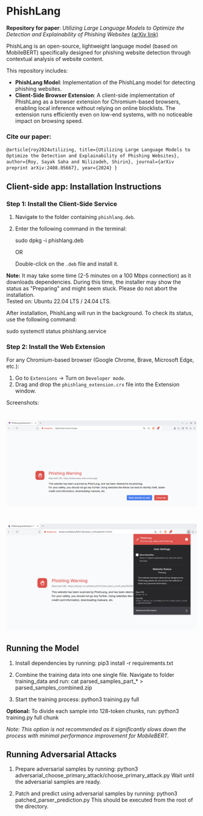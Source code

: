 # PhishLang

**Repository for paper**: *Utilizing Large Language Models to Optimize the Detection and Explainability of Phishing Websites* [(arXiv link)](https://arxiv.org/abs/2408.05667)

PhishLang is an open-source, lightweight language model (based on MobileBERT) specifically designed for phishing website detection through contextual analysis of website content.

This repository includes:
- **PhishLang Model**: Implementation of the PhishLang model for detecting phishing websites.
- **Client-Side Browser Extension**: A client-side implementation of PhishLang as a browser extension for Chromium-based browsers, enabling local inference without relying on online blocklists. The extension runs efficiently even on low-end systems, with no noticeable impact on browsing speed.

### Cite our paper:
```
@article{roy2024utilizing, title={Utilizing Large Language Models to Optimize the Detection and Explainability of Phishing Websites}, author={Roy, Sayak Saha and Nilizadeh, Shirin}, journal={arXiv preprint arXiv:2408.05667}, year={2024} }
```

## Client-side app: Installation Instructions

### Step 1: Install the Client-Side Service

1. Navigate to the folder containing `phishlang.deb`.
2. Enter the following command in the terminal:

   sudo dpkg -i phishlang.deb

   OR

   Double-click on the `.deb` file and install it.

**Note:** It may take some time (2-5 minutes on a 100 Mbps connection) as it downloads dependencies. During this time, the installer may show the status as "Preparing" and might seem stuck. Please do not abort the installation.  
Tested on: Ubuntu 22.04 LTS / 24.04 LTS.

After installation, PhishLang will run in the background. To check its status, use the following command:

   sudo systemctl status phishlang.service

### Step 2: Install the Web Extension

For any Chromium-based browser (Google Chrome, Brave, Microsoft Edge, etc.):

1. Go to `Extensions` -> Turn on `Developer mode`.
2. Drag and drop the `phishlang_extension.crx` file into the Extension window.

Screenshots:

# ![Alt text](/phishlang_clientside_app/screenshots/warning_page.png?raw=true "PhishLang Warning page")
# ![Alt text](/phishlang_clientside_app/screenshots/popup_menu.png?raw=true "PhishLang popup menu")


## Running the Model

1. Install dependencies by running: 
   pip3 install -r requirements.txt

2. Combine the training data into one single file. Navigate to folder training_data and run: cat parsed_samples_part_* > parsed_samples_combined.zip

3. Start the training process: 
   python3 training.py full

**Optional:** 
To divide each sample into 128-token chunks, run: 
   python3 training.py full chunk

*Note: This option is not recommended as it significantly slows down the process with minimal performance improvement for MobileBERT.*

## Running Adversarial Attacks

1. Prepare adversarial samples by running: 
   python3 adversarial_choose_primary_attack/choose_primary_attack.py 
   Wait until the adversarial samples are ready.

2. Patch and predict using adversarial samples by running: 
   python3 patched_parser_prediction.py 
   This should be executed from the root of the directory.





